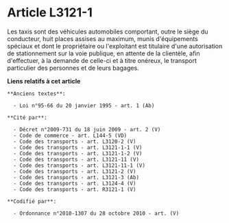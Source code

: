 # Article L3121-1

Les taxis sont des véhicules automobiles comportant, outre le siège du conducteur, huit places assises au maximum, munis
d'équipements spéciaux et dont le propriétaire ou l'exploitant est titulaire d'une autorisation de stationnement sur la voie
publique, en attente de la clientèle, afin d'effectuer, à la demande de celle-ci et à titre onéreux, le transport particulier
des personnes et de leurs bagages.

**Liens relatifs à cet article**

	**Anciens textes**:

	  - Loi n°95-66 du 20 janvier 1995 - art. 1 (Ab)

	**Cité par**:

	  - Décret n°2009-731 du 18 juin 2009 - art. 2 (V)
	  - Code de commerce - art. L144-5 (VD)
	  - Code des transports - art. L3120-2 (V)
	  - Code des transports - art. L3121-1-1 (V)
	  - Code des transports - art. L3121-1-2 (V)
	  - Code des transports - art. L3121-11 (V)
	  - Code des transports - art. L3121-11-1 (V)
	  - Code des transports - art. L3121-2 (V)
	  - Code des transports - art. L3121-3 (Ab)
	  - Code des transports - art. L3124-4 (V)
	  - Code des transports - art. R3121-1 (V)

	**Codifié par**:

	  - Ordonnance n°2010-1307 du 28 octobre 2010 - art. (V)

